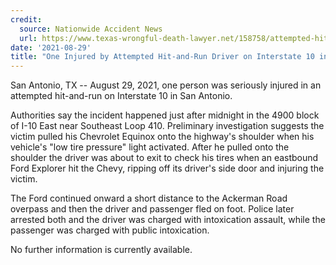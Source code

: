 ```yaml
---
credit:
  source: Nationwide Accident News
  url: https://www.texas-wrongful-death-lawyer.net/158758/attempted-hit-run-i10-ackerman-rd-san-antonio-tx.htm
date: '2021-08-29'
title: "One Injured by Attempted Hit-and-Run Driver on Interstate 10 in San Antonio, TX"
---
```

San Antonio, TX -- August 29, 2021, one person was seriously injured in an attempted hit-and-run on Interstate 10 in San Antonio.

Authorities say the incident happened just after midnight in the 4900 block of I-10 East near Southeast Loop 410. Preliminary investigation suggests the victim pulled his Chevrolet Equinox onto the highway's shoulder when his vehicle's "low tire pressure" light activated. After he pulled onto the shoulder the driver was about to exit to check his tires when an eastbound Ford Explorer hit the Chevy, ripping off its driver's side door and injuring the victim.

The Ford continued onward a short distance to the Ackerman Road overpass and then the driver and passenger fled on foot. Police later arrested both and the driver was charged with intoxication assault, while the passenger was charged with public intoxication.

No further information is currently available.
